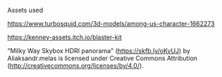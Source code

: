 Assets used

https://www.turbosquid.com/3d-models/among-us-character-1662273

https://kenney-assets.itch.io/blaster-kit

"Milky Way Skybox HDRI panorama" (https://skfb.ly/oKvUJ) by Aliaksandr.melas is licensed under Creative Commons Attribution (http://creativecommons.org/licenses/by/4.0/).